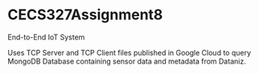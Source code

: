 # CECS327Assignment8
End-to-End IoT System

Uses TCP Server and TCP Client files published in Google Cloud to query MongoDB Database containing sensor data and metadata from Dataniz.
